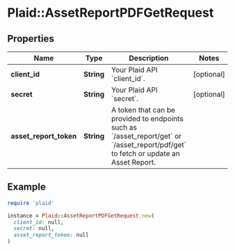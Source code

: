 # Plaid::AssetReportPDFGetRequest

## Properties

| Name | Type | Description | Notes |
| ---- | ---- | ----------- | ----- |
| **client_id** | **String** | Your Plaid API &#x60;client_id&#x60;. | [optional] |
| **secret** | **String** | Your Plaid API &#x60;secret&#x60;. | [optional] |
| **asset_report_token** | **String** | A token that can be provided to endpoints such as &#x60;/asset_report/get&#x60; or &#x60;/asset_report/pdf/get&#x60; to fetch or update an Asset Report. |  |

## Example

```ruby
require 'plaid'

instance = Plaid::AssetReportPDFGetRequest.new(
  client_id: null,
  secret: null,
  asset_report_token: null
)
```

